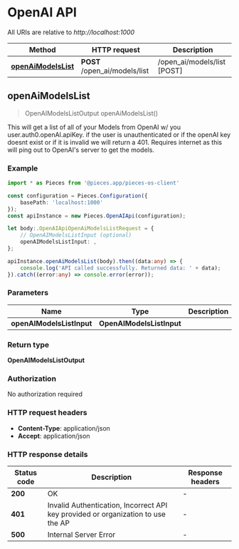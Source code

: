 # OpenAI API

All URIs are relative to *http://localhost:1000*

Method | HTTP request | Description
------------- | ------------- | -------------
[**openAiModelsList**](OpenAIApi#openaimodelslist) | **POST** /open_ai/models/list | /open_ai/models/list [POST]


## **openAiModelsList**
> OpenAIModelsListOutput openAiModelsList()

This will get a list of all of your Models from OpenAI w/ you user.auth0.openAI.apiKey.  if the user is unauthenticated or if the openAI key doesnt exist or if it is invalid we will return a 401.  Requires internet as this will ping out to OpenAI\'s server to get the models.

### Example

```typescript
import * as Pieces from '@pieces.app/pieces-os-client'

const configuration = Pieces.Configuration({
    basePath: 'localhost:1000'
});
const apiInstance = new Pieces.OpenAIApi(configuration);

let body:.OpenAIApiOpenAiModelsListRequest = {
    // OpenAIModelsListInput (optional)
    openAIModelsListInput: ,
};

apiInstance.openAiModelsList(body).then((data:any) => {
    console.log('API called successfully. Returned data: ' + data);
}).catch((error:any) => console.error(error));
```


### Parameters

Name | Type | Description  | Notes
------------- | ------------- | ------------- | -------------
 **openAIModelsListInput** | **OpenAIModelsListInput**|  |


### Return type

**OpenAIModelsListOutput**

### Authorization

No authorization required

### HTTP request headers

- **Content-Type**: application/json
- **Accept**: application/json


### HTTP response details
| Status code | Description | Response headers |
|-------------|-------------|------------------|
**200** | OK |  -  |
**401** | Invalid Authentication, Incorrect API key provided or organization to use the AP |  -  |
**500** | Internal Server Error |  -  |




